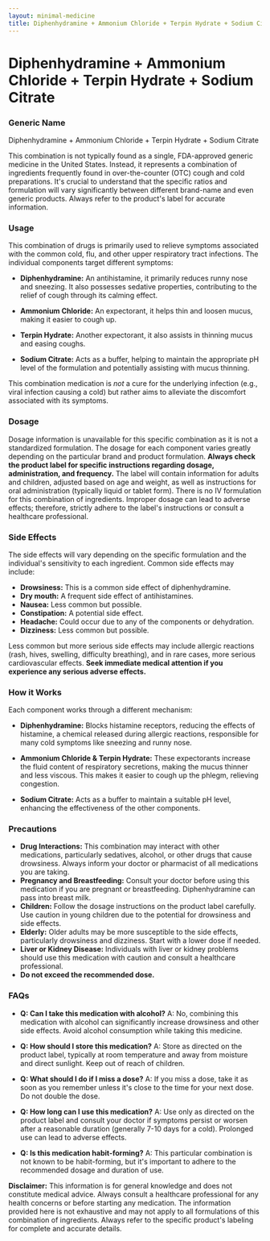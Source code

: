 ```yaml
---
layout: minimal-medicine
title: Diphenhydramine + Ammonium Chloride + Terpin Hydrate + Sodium Citrate
---
```


# Diphenhydramine + Ammonium Chloride + Terpin Hydrate + Sodium Citrate
### Generic Name
Diphenhydramine + Ammonium Chloride + Terpin Hydrate + Sodium Citrate


This combination is not typically found as a single, FDA-approved generic medicine in the United States.  Instead, it represents a combination of ingredients frequently found in over-the-counter (OTC) cough and cold preparations.  It's crucial to understand that the specific ratios and formulation will vary significantly between different brand-name and even generic products.  Always refer to the product's label for accurate information.


### Usage

This combination of drugs is primarily used to relieve symptoms associated with the common cold, flu, and other upper respiratory tract infections.  The individual components target different symptoms:

* **Diphenhydramine:** An antihistamine, it primarily reduces runny nose and sneezing. It also possesses sedative properties, contributing to the relief of cough through its calming effect.

* **Ammonium Chloride:** An expectorant, it helps thin and loosen mucus, making it easier to cough up.

* **Terpin Hydrate:** Another expectorant, it also assists in thinning mucus and easing coughs.

* **Sodium Citrate:** Acts as a buffer, helping to maintain the appropriate pH level of the formulation and potentially assisting with mucus thinning.


This combination medication is *not* a cure for the underlying infection (e.g., viral infection causing a cold) but rather aims to alleviate the discomfort associated with its symptoms.


### Dosage

Dosage information is unavailable for this specific combination as it is not a standardized formulation.  The dosage for each component varies greatly depending on the particular brand and product formulation.  **Always check the product label for specific instructions regarding dosage, administration, and frequency.**  The label will contain information for adults and children, adjusted based on age and weight, as well as instructions for oral administration (typically liquid or tablet form).  There is no IV formulation for this combination of ingredients.  Improper dosage can lead to adverse effects; therefore, strictly adhere to the label's instructions or consult a healthcare professional.


### Side Effects

The side effects will vary depending on the specific formulation and the individual's sensitivity to each ingredient. Common side effects may include:

* **Drowsiness:** This is a common side effect of diphenhydramine.
* **Dry mouth:** A frequent side effect of antihistamines.
* **Nausea:** Less common but possible.
* **Constipation:** A potential side effect.
* **Headache:**  Could occur due to any of the components or dehydration.
* **Dizziness:**  Less common but possible.

Less common but more serious side effects may include allergic reactions (rash, hives, swelling, difficulty breathing), and in rare cases, more serious cardiovascular effects.  **Seek immediate medical attention if you experience any serious adverse effects.**


### How it Works

Each component works through a different mechanism:

* **Diphenhydramine:** Blocks histamine receptors, reducing the effects of histamine, a chemical released during allergic reactions, responsible for many cold symptoms like sneezing and runny nose.

* **Ammonium Chloride & Terpin Hydrate:** These expectorants increase the fluid content of respiratory secretions, making the mucus thinner and less viscous. This makes it easier to cough up the phlegm, relieving congestion.

* **Sodium Citrate:** Acts as a buffer to maintain a suitable pH level, enhancing the effectiveness of the other components.


### Precautions

* **Drug Interactions:** This combination may interact with other medications, particularly sedatives, alcohol, or other drugs that cause drowsiness.  Always inform your doctor or pharmacist of all medications you are taking.
* **Pregnancy and Breastfeeding:** Consult your doctor before using this medication if you are pregnant or breastfeeding.  Diphenhydramine can pass into breast milk.
* **Children:** Follow the dosage instructions on the product label carefully.  Use caution in young children due to the potential for drowsiness and side effects.
* **Elderly:** Older adults may be more susceptible to the side effects, particularly drowsiness and dizziness.  Start with a lower dose if needed.
* **Liver or Kidney Disease:**  Individuals with liver or kidney problems should use this medication with caution and consult a healthcare professional.
* **Do not exceed the recommended dose.**


### FAQs

* **Q: Can I take this medication with alcohol?**  A: No, combining this medication with alcohol can significantly increase drowsiness and other side effects. Avoid alcohol consumption while taking this medicine.

* **Q: How should I store this medication?** A: Store as directed on the product label, typically at room temperature and away from moisture and direct sunlight. Keep out of reach of children.

* **Q:  What should I do if I miss a dose?** A: If you miss a dose, take it as soon as you remember unless it's close to the time for your next dose. Do not double the dose.

* **Q:  How long can I use this medication?** A:  Use only as directed on the product label and consult your doctor if symptoms persist or worsen after a reasonable duration (generally 7-10 days for a cold).  Prolonged use can lead to adverse effects.

* **Q:  Is this medication habit-forming?** A:  This particular combination is not known to be habit-forming, but it's important to adhere to the recommended dosage and duration of use.

**Disclaimer:** This information is for general knowledge and does not constitute medical advice. Always consult a healthcare professional for any health concerns or before starting any medication.  The information provided here is not exhaustive and may not apply to all formulations of this combination of ingredients.  Always refer to the specific product's labeling for complete and accurate details.
